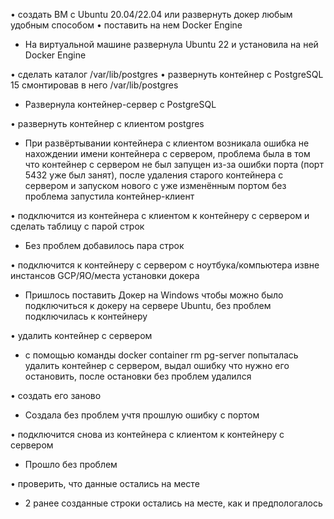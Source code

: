 • создать ВМ с Ubuntu 20.04/22.04 или развернуть докер любым удобным способом
• поставить на нем Docker Engine

- На виртуальной машине развернула Ubuntu 22 и установила на ней Docker Engine

• сделать каталог /var/lib/postgres
• развернуть контейнер с PostgreSQL 15 смонтировав в него /var/lib/postgres

- Развернула контейнер-сервер с PostgreSQL

• развернуть контейнер с клиентом postgres

- При развёртывании контейнера с клиентом возникала ошибка не нахождении имени контейнера с сервером, проблема была в том что контейнер с сервером не был запущен из-за ошибки порта (порт 5432 уже был занят), после удаления старого контейнера с сервером и запуском нового с уже изменённым портом без проблема запустила контейнер-клиент

• подключится из контейнера с клиентом к контейнеру с сервером и сделать
таблицу с парой строк

- Без проблем добавилось пара строк 

• подключится к контейнеру с сервером с ноутбука/компьютера извне инстансов GCP/ЯО/места установки докера

- Пришлось поставить Докер на Windows чтобы можно было подключиться к докеру на сервере Ubuntu, без проблем подключилась к контейнеру

• удалить контейнер с сервером

- с помощью команды docker container rm pg-server попыталась удалить контейнер с сервером, выдал ошибку что нужно его остановить, после остановки без проблем удалился

• создать его заново

-  Создала без проблем учтя прошлую ошибку с портом

• подключится снова из контейнера с клиентом к контейнеру с сервером

- Прошло без проблем

• проверить, что данные остались на месте

- 2 ранее созданные строки остались на месте, как и предпологалось 

